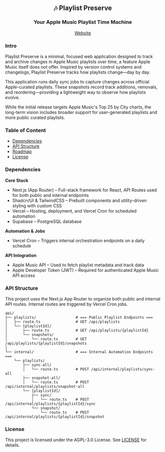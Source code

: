 <div align="center">
  <h2>🎶 Playlist Preserve</h2>
  <h3>Your Apple Music Playlist Time Machine</h3>
  <a href="https://www.playlistpreserve.com?ref=github.com">Website</a>
</div>

### Intro

Playlist Preserve is a minimal, focused web application designed to track and archive changes in Apple Music playlists over time, a feature Apple Music itself does not offer. Inspired by version control systems and changelogs, Playlist Preserve tracks how playlists change—day by day.

This application runs daily sync jobs to capture changes across official Apple-curated playlists. These snapshots record track additions, removals, and reordering—providing a lightweight way to observe how playlists evolve.

While the initial release targets Apple Music's Top 25 by City charts, the long-term vision includes broader support for user-generated playlists and more public curated playlists.

### Table of Content

- [Dependencies](#dependencies)
- [API Structure](#api-structure)
- [Roadmap](#roadmap)
- [License](#license)

### Dependencies

**Core Stack**

- Next.js (App Router) – Full-stack framework for React, API Routes used for both public and internal endpoints
- Shadcn/UI & TailwindCSS – Prebuilt components and utility-driven styling with custom CSS
- Vercel – Hosting, deployment, and Vercel Cron for scheduled automation
- Supabase – PostgreSQL database

**Automation & Jobs**

- Vercel Cron – Triggers internal orchestration endpoints on a daily schedule

**API Integration**

- Apple Music API – Used to fetch playlist metadata and track data
- Apple Developer Token (JWT) – Required for authenticated Apple Music API access

### API Structure

This project uses the Next.js App Router to organize both public and internal API routes. Internal routes are triggered by Vercel Cron jobs.

```
api/
├── playlists/                  # === Public Playlist Endpoints ===
│   ├── route.ts                # GET /api/playlists
│   └── [playlistId]/
│       ├── route.ts            # GET /api/playlists/{playlistId}
│       └── snapshots/
│           └── route.ts        # GET /api/playlists/{playlistId}/snapshots
│
└── internal/                   # === Internal Automation Endpoints ===
    └── playlists/
        ├── sync-all/                   
        │   └── route.ts        # POST /api/internal/playlists/sync-all
        ├── snapshot-all/
        │   └── route.ts        # POST /api/internal/playlists/snapshot-all
        └── [playlistId]/
            ├── sync/
            │   └── route.ts    # POST /api/internal/playlists/{playlistId}/sync
            └── snapshot/
                └── route.ts    # POST /api/internal/playlists/{playlistId}/snapshot
```

### License

This project is licensed under the AGPL-3.0 License. See [LICENSE](https://github.com/MarcACard/playlist-preserve?tab=AGPL-3.0-1-ov-file) for details.